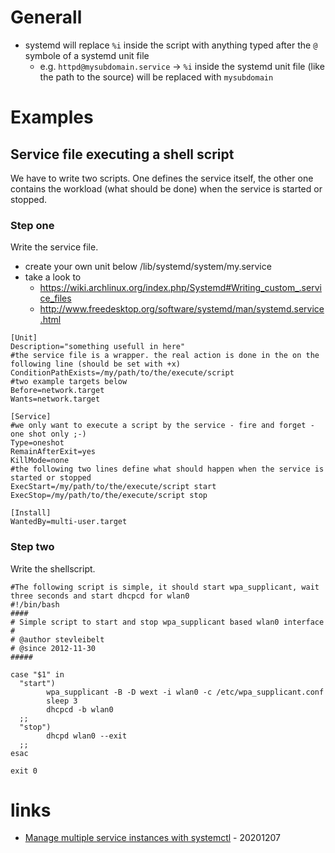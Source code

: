 # Generall

* systemd will replace `%i` inside the script with anything typed after the `@` symbole of a systemd unit file
    * e.g. `httpd@mysubdomain.service` -> `%i` inside the systemd unit file (like the path to the source) will be replaced with `mysubdomain`

# Examples

## Service file executing a shell script

We have to write two scripts. One defines the service itself, the other one contains the workload (what should be done) when the service is started or stopped.

### Step one

Write the service file.

* create your own unit below /lib/systemd/system/my.service
* take a look to
    * https://wiki.archlinux.org/index.php/Systemd#Writing_custom_.service_files
    * http://www.freedesktop.org/software/systemd/man/systemd.service.html

```
[Unit]
Description="something usefull in here"
#the service file is a wrapper. the real action is done in the on the following line (should be set with +x)
ConditionPathExists=/my/path/to/the/execute/script
#two example targets below
Before=network.target
Wants=network.target

[Service]
#we only want to execute a script by the service - fire and forget - one shot only ;-)
Type=oneshot
RemainAfterExit=yes
KillMode=none
#the following two lines define what should happen when the service is started or stopped
ExecStart=/my/path/to/the/execute/script start
ExecStop=/my/path/to/the/execute/script stop

[Install]
WantedBy=multi-user.target
```

### Step two

Write the shellscript.

```
#The following script is simple, it should start wpa_supplicant, wait three seconds and start dhcpcd for wlan0
#!/bin/bash
####
# Simple script to start and stop wpa_supplicant based wlan0 interface
#
# @author stevleibelt
# @since 2012-11-30
#####

case "$1" in
  "start")
        wpa_supplicant -B -D wext -i wlan0 -c /etc/wpa_supplicant.conf
        sleep 3
        dhcpcd -b wlan0
  ;;
  "stop")
        dhcpd wlan0 --exit
  ;;
esac

exit 0
```

# links

* [Manage multiple service instances with systemctl](https://opensource.com/article/20/12/multiple-service-instances-systemctl) - 20201207
